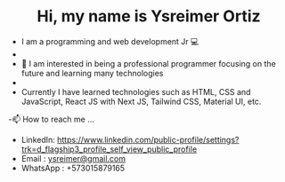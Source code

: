 <h1 align="center">Hi, my name is Ysreimer Ortiz</h1>

- I am a programming and web development Jr 💻
- 
- 👀 I am interested in being a professional programmer focusing on the future and learning many technologies
- 
- Currently I have learned technologies such as HTML, CSS and JavaScript, React JS with Next JS, Tailwind CSS, Material UI, etc.

-📫 How to reach me ...
- LinkedIn: https://www.linkedin.com/public-profile/settings?trk=d_flagship3_profile_self_view_public_profile
- Email : ysreimer@gmail.com
- WhatsApp : +573015879165

<!---
OrtizY30/OrtizY30 is a ✨ special ✨ repository because its `README.md` (this file) appears on your GitHub profile.
You can click the Preview link to take a look at your changes.
--->
